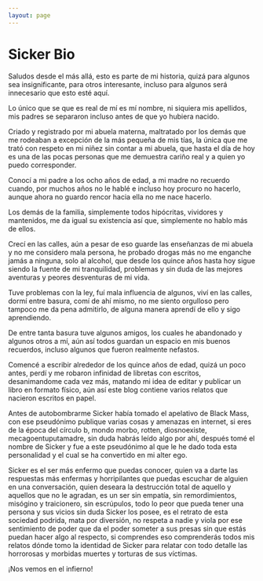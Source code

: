 ```yaml
---
layout: page
---
```


# Sicker Bio

Saludos desde el más allá, esto es parte de mi historia, quizá para algunos sea insignificante, para otros interesante, incluso para algunos será innecesario que esto esté aquí.

Lo único que se que es real de mí es mí nombre, ni siquiera mis apellidos, mis padres se separaron incluso antes de que yo hubiera nacido.

Criado y registrado por mi abuela materna, maltratado por los demás que me rodeaban a excepción de la más pequeña de mis tías, la única que me trató con respeto en mi niñez sin contar a mi abuela, que hasta el día de hoy es una de las pocas personas que me demuestra cariño real y a quien yo puedo corresponder.

Conocí a mi padre a los ocho años de edad, a mi madre no recuerdo cuando, por muchos años no le hablé e incluso hoy procuro no hacerlo, aunque ahora no guardo rencor hacia ella no me nace hacerlo.

Los demás de la familia, simplemente todos hipócritas, vividores y mantenidos, me da igual su existencia así que, simplemente no hablo más de ellos.

Crecí en las calles, aún a pesar de eso guarde las enseñanzas de mi abuela y no me considero mala persona, he probado drogas más no me enganche jamás a ninguna, solo al alcohol, que desde los quince años hasta hoy sigue siendo la fuente de mi tranquilidad, problemas y sin duda de las mejores aventuras y peores desventuras de mi vida.

Tuve problemas con la ley, fuí mala influencia de algunos, viví en las calles, dormí entre basura, comí de ahí mismo, no me siento orgulloso pero tampoco me da pena admitirlo, de alguna manera aprendí de ello y sigo aprendiendo.

De entre tanta basura tuve algunos amigos, los cuales he abandonado y algunos otros a mí, aún así todos guardan un espacio en mis buenos recuerdos, incluso algunos que fueron realmente nefastos.

Comencé a escribir alrededor de los quince años de edad, quizá un poco antes, perdí y me robaron infinidad de libretas con escritos, desanimandome cada vez más, matando mi idea de editar y publicar un libro en formato físico, aún así este blog contiene varios relatos que nacieron escritos en papel.

Antes de autobombrarme Sicker había tomado el apelativo de Black Mass, con ese pseudónimo publique varias cosas y amenazas en internet, si eres de la época del círculo b, mondo morbo, rotten, diosnoexiste, mecagoentuputamadre, sin duda habrás leído algo por ahí, después tomé el nombre de Sicker y fue a este pseudónimo al que le he dado toda esta personalidad y el cual se ha convertido en mi alter ego.

Sicker es el ser más enfermo que puedas conocer, quien va a darte las respuestas más enfermas y horripilantes que puedas escuchar de alguien en una conversación, quien deseara la destrucción total de aquello y aquellos que no le agradan, es un ser sin empatía, sin remordimientos, misógino y traicionero, sin escrúpulos, todo lo peor que pueda tener una persona y sus vicios sin duda Sicker los posee, es el retrato de esta sociedad podrida, mata por diversión, no respeta a nadie y viola por ese sentimiento de poder que da el poder someter a sus presas sin que estás puedan hacer algo al respecto, si comprendes eso comprenderás todos mis relatos dónde tomo la identidad de Sicker para relatar con todo detalle las horrorosas y morbidas muertes y torturas de sus víctimas.

¡Nos vemos en el infierno!
